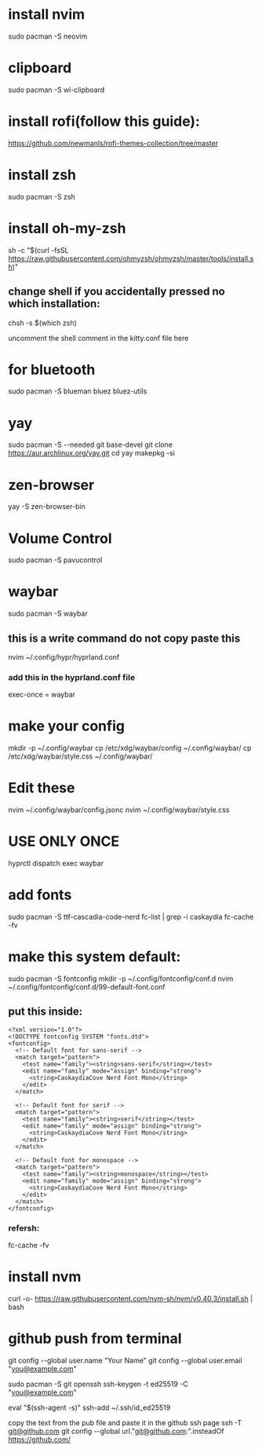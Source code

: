 # install nvim
sudo pacman -S neovim

# clipboard
sudo pacman -S wl-clipboard 

# install rofi(follow this guide):
https://github.com/newmanls/rofi-themes-collection/tree/master


# install zsh
sudo pacman -S zsh

# install oh-my-zsh
sh -c "$(curl -fsSL https://raw.githubusercontent.com/ohmyzsh/ohmyzsh/master/tools/install.sh)"

## change shell if you accidentally pressed no which installation:
chsh -s $(which zsh)

uncomment the shell comment in the kitty.conf file here
# for bluetooth
sudo pacman -S blueman bluez bluez-utils

# yay
sudo pacman -S --needed git base-devel
git clone https://aur.archlinux.org/yay.git
cd yay
makepkg -si

# zen-browser
yay -S zen-browser-bin

# Volume Control
sudo pacman -S pavucontrol

# waybar
sudo pacman -S waybar

## this is a write command do not copy paste this
nvim ~/.config/hypr/hyprland.conf

### add this in the hyprland.conf file
exec-once = waybar

# make your config
mkdir -p ~/.config/waybar
cp /etc/xdg/waybar/config ~/.config/waybar/
cp /etc/xdg/waybar/style.css ~/.config/waybar/

# Edit these
nvim ~/.config/waybar/config.jsonc
nvim ~/.config/waybar/style.css

# USE ONLY ONCE
hyprctl dispatch exec waybar

# add fonts
sudo pacman -S ttf-cascadia-code-nerd
fc-list | grep -i caskaydia
fc-cache -fv


# make this system default:
sudo pacman -S fontconfig
mkdir -p ~/.config/fontconfig/conf.d
nvim ~/.config/fontconfig/conf.d/99-default-font.conf
## put this inside:
```
<?xml version="1.0"?>
<!DOCTYPE fontconfig SYSTEM "fonts.dtd">
<fontconfig>
  <!-- Default font for sans-serif -->
  <match target="pattern">
    <test name="family"><string>sans-serif</string></test>
    <edit name="family" mode="assign" binding="strong">
      <string>CaskaydiaCove Nerd Font Mono</string>
    </edit>
  </match>

  <!-- Default font for serif -->
  <match target="pattern">
    <test name="family"><string>serif</string></test>
    <edit name="family" mode="assign" binding="strong">
      <string>CaskaydiaCove Nerd Font Mono</string>
    </edit>
  </match>

  <!-- Default font for monospace -->
  <match target="pattern">
    <test name="family"><string>monospace</string></test>
    <edit name="family" mode="assign" binding="strong">
      <string>CaskaydiaCove Nerd Font Mono</string>
    </edit>
  </match>
</fontconfig>
```


### refersh:
fc-cache -fv

# install nvm
curl -o- https://raw.githubusercontent.com/nvm-sh/nvm/v0.40.3/install.sh | bash


# github push from terminal
git config --global user.name "Your Name"
git config --global user.email "you@example.com"

sudo pacman -S git openssh
ssh-keygen -t ed25519 -C "you@example.com"

eval "$(ssh-agent -s)"
ssh-add ~/.ssh/id_ed25519

copy the text from the pub file and paste it in the github ssh page
ssh -T git@github.com
git config --global url."git@github.com:".insteadOf https://github.com/
